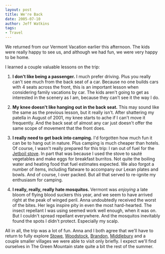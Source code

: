 ```yaml
---
layout: post
title: We're Back
date: 2005-07-10
author: Jeff Watkins
tags:
- Travel
---
```


We returned from our Vermont Vacation earlier this afternoon. The kids were really happy to see us, and although we had fun, we were very happy to be home.

I learned a couple valuable lessons on the trip:

1. **I don't like being a passenger.** I much prefer driving. Plus you really can't see much from the back seat of a car. Because no one builds cars with 4 seats across the front, this is an important lesson when considering family vacations by car. The kids aren't going to get as interested in the scenery as I am, because they can't see it the way I do.

2. **My knee doesn't like hanging out in the back seat.** This may sound like the same as the previous lesson, but it really isn't. After shattering my patella in August of 2001, my knee starts to ache if I can't move it frequently. And the back seat of almost any car just doesn't offer the same scope of movement that the front does.

3. **I really need to get back into camping.** I'd forgotten how much fun it can be to hang out in nature. Plus camping is much cheaper than hotels. Of course, I wasn't really prepared for this trip: I ran out of fuel for the [Jetboil stove][jetboil]. In part that was because I used the stove to saut&eacute; vegetables and make eggs for breakfast burritos. Not quite the boiling water and heating food that fuel estimates expected. We also forgot a number of items, including flatware to accompany our Lexan plates and bowls. And of course, I over packed. But all that served to re-ignite my enthusiasm for camping.

4. **I really, really, really hate mosquitos.** Vermont was *enjoying* a late bloom of flying blood suckers this year, and we seem to have arrived right at the peak of winged peril. Anna undoubtedly received the worst of the bites. Her legs inspire pity in even the most hard-hearted. The insect repellant I was using seemed work well enough, when it was on. But I couldn't spread repellant everywhere. And the mosquitos inevitably found the spots I didn't protect. Especially my scalp.


All in all, the trip was a lot of fun. Anna and I both agree that we'll have to return to fully explore [Stowe][], [Woodstock][], [Brandon][], [Middlebury][] and a couple smaller villages we were able to visit only briefly. I expect we'll find ourselves in The Green Mountain state quite a bit the rest of the summer.

[jetboil]: http://www.jetboil.com/
[Stowe]: http://www.gostowe.com/ "Stowe, VT"
[Woodstock]: http://www.woodstockvt.com/ "Woodstock, VT"
[Brandon]: http://www.brandon.org/ "Brandon, VT"
[Middlebury]: http://www.middlebury.govoffice.com/ "Middlebury, VT"